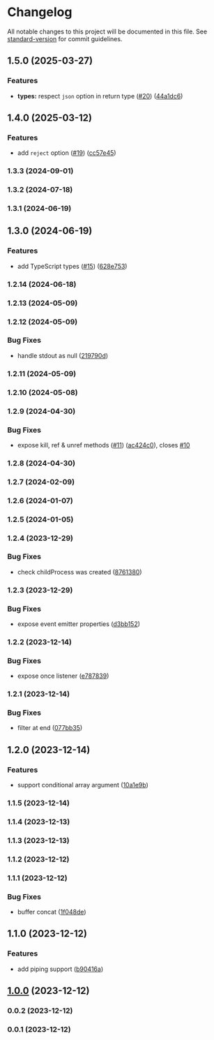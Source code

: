 # Changelog

All notable changes to this project will be documented in this file. See [standard-version](https://github.com/conventional-changelog/standard-version) for commit guidelines.

## 1.5.0 (2025-03-27)


### Features

* **types:** respect `json` option in return type ([#20](https://github.com/microlinkhq/tinyspawn/issues/20)) ([44a1dc6](https://github.com/microlinkhq/tinyspawn/commit/44a1dc693d821adfb915d5e3c19bb826a37d599a))

## 1.4.0 (2025-03-12)


### Features

* add `reject` option ([#19](https://github.com/microlinkhq/tinyspawn/issues/19)) ([cc57e45](https://github.com/microlinkhq/tinyspawn/commit/cc57e45730ac43b2b4ea5bab27c593980ff22394))

### 1.3.3 (2024-09-01)

### 1.3.2 (2024-07-18)

### 1.3.1 (2024-06-19)

## 1.3.0 (2024-06-19)


### Features

* add TypeScript types ([#15](https://github.com/microlinkhq/tinyspawn/issues/15)) ([628e753](https://github.com/microlinkhq/tinyspawn/commit/628e7534f552b43c718beac8063f30abb37b565c))

### 1.2.14 (2024-06-18)

### 1.2.13 (2024-05-09)

### 1.2.12 (2024-05-09)


### Bug Fixes

* handle stdout as null ([219790d](https://github.com/microlinkhq/tinyspawn/commit/219790d2dd84baac3cf1e8f99f7c34550a731ce9))

### 1.2.11 (2024-05-09)

### 1.2.10 (2024-05-08)

### 1.2.9 (2024-04-30)


### Bug Fixes

* expose kill, ref & unref methods ([#11](https://github.com/microlinkhq/tinyspawn/issues/11)) ([ac424c0](https://github.com/microlinkhq/tinyspawn/commit/ac424c090f0c81cef4ed1f519821eddf3e33ab6a)), closes [#10](https://github.com/microlinkhq/tinyspawn/issues/10)

### 1.2.8 (2024-04-30)

### 1.2.7 (2024-02-09)

### 1.2.6 (2024-01-07)

### 1.2.5 (2024-01-05)

### 1.2.4 (2023-12-29)


### Bug Fixes

* check childProcess was created ([8761380](https://github.com/microlinkhq/tinyspawn/commit/8761380b5b133ba6e82fa6b07bdaa31269f906ea))

### 1.2.3 (2023-12-29)


### Bug Fixes

* expose event emitter properties ([d3bb152](https://github.com/microlinkhq/tinyspawn/commit/d3bb15201fc073e60930de348bd05a56423d2f6b))

### 1.2.2 (2023-12-14)


### Bug Fixes

* expose once listener ([e787839](https://github.com/microlinkhq/tinyspawn/commit/e787839ea5f66e01c1834f7a4ce48e42ff512001))

### 1.2.1 (2023-12-14)


### Bug Fixes

* filter at end ([077bb35](https://github.com/microlinkhq/tinyspawn/commit/077bb355006b787afc57cc58e6a0b08f61513530))

## 1.2.0 (2023-12-14)


### Features

* support conditional array argument ([10a1e9b](https://github.com/microlinkhq/tinyspawn/commit/10a1e9baa9757a66dbae197e62e8f17234163fa0))

### 1.1.5 (2023-12-14)

### 1.1.4 (2023-12-13)

### 1.1.3 (2023-12-13)

### 1.1.2 (2023-12-12)

### 1.1.1 (2023-12-12)


### Bug Fixes

* buffer concat ([1f048de](https://github.com/microlinkhq/tinyspawn/commit/1f048de258baa88d71f730f63d6b470212e98493))

## 1.1.0 (2023-12-12)


### Features

* add piping support ([b90416a](https://github.com/microlinkhq/tinyspawn/commit/b90416acbfa6300477a127b5b0d6d4d37235af4b))

## [1.0.0](https://github.com/microlinkhq/tinyspawn/compare/v0.0.2...v1.0.0) (2023-12-12)

### 0.0.2 (2023-12-12)

### 0.0.1 (2023-12-12)
